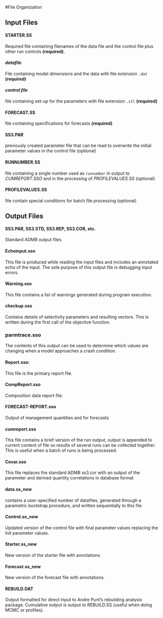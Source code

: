 #File Organization

## Input Files

#### STARTER.SS
Required file containing filenames of the data file and the control file plus other run controls **(required)**.

#### *datafile*
File containing model dimensions and the data with file extension `.dat` **(required)**

#### *control file*
file containing set-up for the parameters with file extension `.ctl` **(required)**

#### FORECAST.SS
file containing specifications for forecasts **(required)**

#### SS3.PAR
previously created parameter file that can be read to overwrite the initial parameter values in the control file (optional)

#### RUNNUMBER.SS
file containing a single number used as `runnumber` in output to *CUMREPORT.SSO* and in the processing of *PROFILEVALUES.SS* (optional)

#### PROFILEVALUES.SS  
file contain special conditions for batch file processing (optional)  

## Output Files
#### SS3.PAR, SS3.STD, SS3.REP, SS3.COR, etc.
Standard ADMB output files

#### Echoinput.sso
This file is produced while reading the input files and includes an annotated echo of the input. The sole purpose of this output file is debugging input errors.

#### Warning.sso
This file contains a list of warnings generated during program execution.

#### checkup.sso
Contains details of selectivity parameters and resulting vectors.  This is written during the first call of the objective function.

### parmtrace.sso
The contents of this output can be used to determine which values are changing when a model approaches a crash condition.

#### Report.sso:  
This file is the primary report file.

#### CompReport.sso
Composition data report file.

#### FORECAST-REPORT.sso
Output of management quantities and for forecasts

#### cumreport.sso  
This file contains a brief version of the run output, output is appended to current content of file so results of several runs can be collected together.  This is useful when a batch of runs is being processed.

#### Covar.sso  
This file replaces the standard ADMB ss3.cor with an output of the parameter and derived quantity correlations in database format

#### data.ss_new
contains a user-specified number of datafiles, generated through a parametric bootstrap procedure, and written sequentially to this file

#### Control.ss_new
Updated version of the control file with final parameter values replacing the Init parameter values.

#### Starter.ss_new
New version of the starter file with annotations

#### Forecast.ss_new
New version of the forecast file with annotations.

#### REBUILD.DAT
Output formatted for direct input to Andre Punt’s rebuilding analysis package. Cumulative output is output to REBUILD.SS (useful when doing MCMC or profiles).
